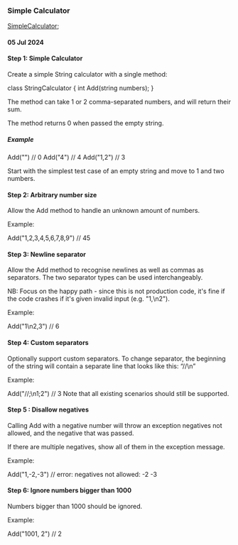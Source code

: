 ### Simple Calculator
[SimpleCalculator]("https://www.codurance.com/katas/string-calculator");

#### 05 Jul 2024


#### Step 1: Simple Calculator

Create a simple String calculator with a single method:

class StringCalculator {
int Add(string numbers);
}

The method can take 1 or 2 comma-separated numbers, and will return their sum.

The method returns 0 when passed the empty string.

##### Example
Add("") // 0
Add("4") // 4
Add("1,2") // 3

Start with the simplest test case of an empty string and move to 1 and two numbers.

#### Step 2: Arbitrary number size

Allow the Add method to handle an unknown amount of numbers.

Example:

Add("1,2,3,4,5,6,7,8,9") // 45

#### Step 3: Newline separator

Allow the Add method to recognise newlines as well as commas as separators. The two separator types can be used interchangeably.

NB: Focus on the happy path - since this is not production code, it's fine if the code crashes if it's given invalid input (e.g. "1,\n2").

Example:

Add("1\n2,3") // 6

#### Step 4: Custom separators

Optionally support custom separators. To change separator, the beginning of the string will contain a separate line that looks like this: “//<separator>\n<numbers>”

Example:

Add("//;\n1;2") // 3
Note that all existing scenarios should still be supported.

#### Step 5 : Disallow negatives

Calling Add with a negative number will throw an exception negatives not allowed, and the negative that was passed.

If there are multiple negatives, show all of them in the exception message.

Example:

Add("1,-2,-3") // error: negatives not allowed: -2 -3

#### Step 6: Ignore numbers bigger than 1000

Numbers bigger than 1000 should be ignored.

Example:

Add("1001, 2") // 2